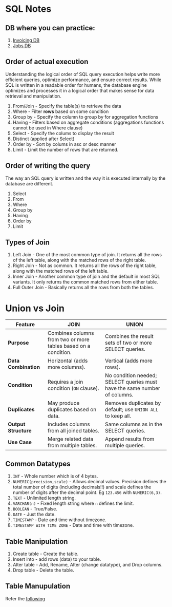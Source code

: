 # SQL Notes

## DB where you can practice:

1. [Invoicing DB](https://lukeb.co/sql_invoices_db)
2. [Jobs DB](https://lukeb.co/sql_jobs_db)

## Order of actual execution

Understanding the logical order of SQL query execution helps write more efficient queries, optimize performance, and ensure correct results. While SQL is written in a readable order for humans, the database engine optimizes and processes it in a logical order that makes sense for data retrieval and manipulation.

1. From/Join - Specify the table(s) to retrieve the data
2. Where - Filter **rows** based on some condition
3. Group by - Specify the column to group by for aggregation functions
4. Having - Filters based on aggregate conditions (aggregations functions cannot be used in Where clause)
5. Select - Specify the colums to display the result
6. Distinct (applied after Select)
7. Order by - Sort by colums in asc or desc manner
8. Limit - Limit the number of rows that are returned.

## Order of writing the query

The way an SQL query is written and the way it is executed internally by the database are different.

1. Select
2. From
3. Where
4. Group by
5. Having
6. Order by
7. Limit

## Types of Join

1. Left Join - One of the most common type of join. It returns all the rows of the left table, along with the matched rows of the right table.
2. Right Join - Not as common. It returns all the rows of the right table, along with the matched rows of the left table.
3. Inner Join - Another common type of join and the default in most SQL variants. It only returns the common matched rows from either table.
4. Full Outer Join - Basically returns all the rows from both the tables.

# Union vs Join

| Feature              | **JOIN**                                                       | **UNION**                                                                 |
| -------------------- | -------------------------------------------------------------- | ------------------------------------------------------------------------- |
| **Purpose**          | Combines columns from two or more tables based on a condition. | Combines the result sets of two or more SELECT queries.                   |
| **Data Combination** | Horizontal (adds more columns).                                | Vertical (adds more rows).                                                |
| **Condition**        | Requires a join condition (`ON` clause).                       | No condition needed; SELECT queries must have the same number of columns. |
| **Duplicates**       | May produce duplicates based on data.                          | Removes duplicates by default; use `UNION ALL` to keep all.               |
| **Output Structure** | Includes columns from all joined tables.                       | Same columns as in the SELECT queries.                                    |
| **Use Case**         | Merge related data from multiple tables.                       | Append results from multiple queries.                                     |

## Common Datatypes

1. `INT` - Whole number which is of 4 bytes.
2. `NUMERIC(precision,scale)` - Allows decimal values. Precision defines the total number of digits (including decimals!!) and scale defines the number of digits after the decimal point. Eg `123.456` with `NUMERIC(6,3)`.
3. `TEXT` - Unlimited length string.
4. `VARCHAR(n)` - Fixed length string where `n` defines the limit.
5. `BOOLEAN` - True/False.
6. `DATE` - Just the date.
7. `TIMESTAMP` - Date and time without timezone.
8. `TIMESTAMP WITH TIME ZONE` - Date and time with timezone.

## Table Manipulation

1. Create table - Create the table.
2. Insert into - add rows (data) to your table.
3. Alter table - Add, Rename, Alter (change datatype), and Drop columns.
4. Drop table - Delete the table.

## Table Manupulation

Refer the [following](./sql_files/table_manipulation_basics.sql)
